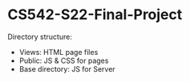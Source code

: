 # CS542-S22-Final-Project
Directory structure: 
- Views: HTML page files
- Public: JS & CSS for pages
- Base directory: JS for Server